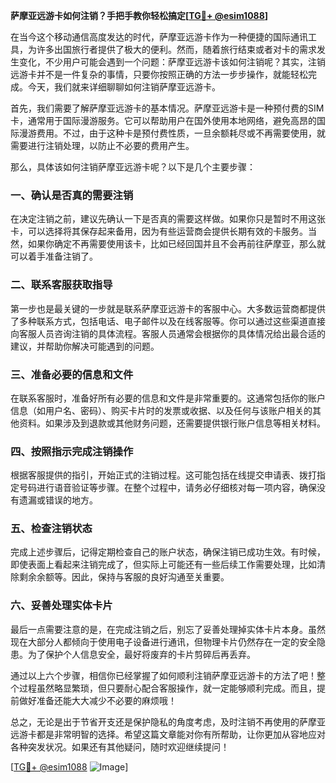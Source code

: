 **萨摩亚远游卡如何注销？手把手教你轻松搞定[[TG💪+ @esim1088](https://t.me/s/esim1088)]**

在当今这个移动通信高度发达的时代，萨摩亚远游卡作为一种便捷的国际通讯工具，为许多出国旅行者提供了极大的便利。然而，随着旅行结束或者对卡的需求发生变化，不少用户可能会遇到一个问题：萨摩亚远游卡该如何注销呢？其实，注销远游卡并不是一件复杂的事情，只要你按照正确的方法一步步操作，就能轻松完成。今天，我们就来详细聊聊如何注销萨摩亚远游卡。

首先，我们需要了解萨摩亚远游卡的基本情况。萨摩亚远游卡是一种预付费的SIM卡，通常用于国际漫游服务。它可以帮助用户在国外使用本地网络，避免高昂的国际漫游费用。不过，由于这种卡是预付费性质，一旦余额耗尽或不再需要使用，就需要进行注销处理，以防止不必要的费用产生。

那么，具体该如何注销萨摩亚远游卡呢？以下是几个主要步骤：

### 一、确认是否真的需要注销

在决定注销之前，建议先确认一下是否真的需要这样做。如果你只是暂时不用这张卡，可以选择将其保存起来备用，因为有些运营商会提供长期有效的卡服务。当然，如果你确定不再需要使用该卡，比如已经回国并且不会再前往萨摩亚，那么就可以着手准备注销了。

### 二、联系客服获取指导

第一步也是最关键的一步就是联系萨摩亚远游卡的客服中心。大多数运营商都提供了多种联系方式，包括电话、电子邮件以及在线客服等。你可以通过这些渠道直接向客服人员咨询注销的具体流程。客服人员通常会根据你的具体情况给出最合适的建议，并帮助你解决可能遇到的问题。

### 三、准备必要的信息和文件

在联系客服时，准备好所有必要的信息和文件是非常重要的。这通常包括你的账户信息（如用户名、密码）、购买卡片时的发票或收据、以及任何与该账户相关的其他资料。如果涉及到退款或其他财务问题，还需要提供银行账户信息等相关材料。

### 四、按照指示完成注销操作

根据客服提供的指引，开始正式的注销过程。这可能包括在线提交申请表、拨打指定号码进行语音验证等步骤。在整个过程中，请务必仔细核对每一项内容，确保没有遗漏或错误的地方。

### 五、检查注销状态

完成上述步骤后，记得定期检查自己的账户状态，确保注销已成功生效。有时候，即使表面上看起来注销完成了，但实际上可能还有一些后续工作需要处理，比如清除剩余余额等。因此，保持与客服的良好沟通至关重要。

### 六、妥善处理实体卡片

最后一点需要注意的是，在完成注销之后，别忘了妥善处理掉实体卡片本身。虽然现在大部分人都倾向于使用电子设备进行通讯，但物理卡片仍然存在一定的安全隐患。为了保护个人信息安全，最好将废弃的卡片剪碎后再丢弃。

通过以上六个步骤，相信你已经掌握了如何顺利注销萨摩亚远游卡的方法了吧！整个过程虽然略显繁琐，但只要耐心配合客服操作，就一定能够顺利完成。而且，提前做好准备还能大大减少不必要的麻烦哦！

总之，无论是出于节省开支还是保护隐私的角度考虑，及时注销不再使用的萨摩亚远游卡都是非常明智的选择。希望这篇文章能对你有所帮助，让你更加从容地应对各种突发状况。如果还有其他疑问，随时欢迎继续提问！

[[TG💪+ @esim1088](https://t.me/s/esim1088) ![Image](https://i.postimg.cc/4NQfJmqS/Snipaste-2025-05-13-00-14-12.png)]